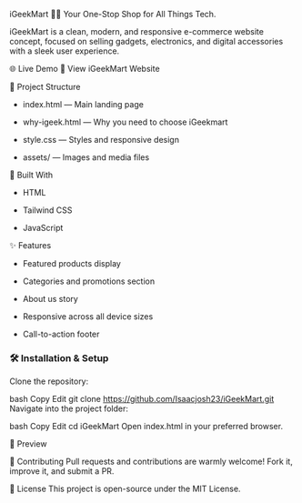 iGeekMart 🛒✨
Your One-Stop Shop for All Things Tech.

iGeekMart is a clean, modern, and responsive e-commerce website concept, focused on selling gadgets, electronics, and digital accessories with a sleek user experience.

🌐 Live Demo
🔗 View iGeekMart Website

📂 Project Structure
 - index.html — Main landing page

 - why-igeek.html — Why you need to choose iGeekmart

 - style.css — Styles and responsive design

 - assets/ — Images and media files

🚀 Built With
 - HTML

 - Tailwind CSS

 - JavaScript

✨ Features
 - Featured products display

 - Categories and promotions section

 - About us story

 - Responsive across all device sizes

 - Call-to-action footer

### 🛠️ Installation & Setup
Clone the repository:

bash
Copy
Edit
git clone https://github.com/Isaacjosh23/iGeekMart.git
Navigate into the project folder:

bash
Copy
Edit
cd iGeekMart
Open index.html in your preferred browser.

📸 Preview

🤝 Contributing
Pull requests and contributions are warmly welcome!
Fork it, improve it, and submit a PR.

📜 License
This project is open-source under the MIT License.
